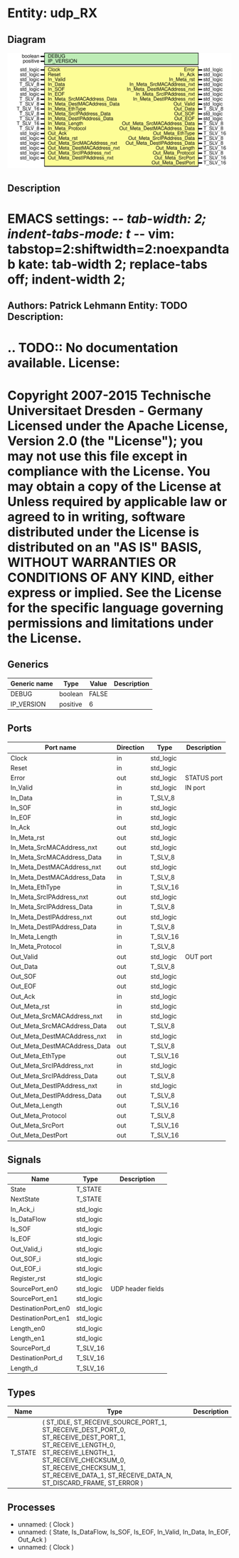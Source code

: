 # Entity: udp_RX

## Diagram

![Diagram](udp_RX.svg "Diagram")
## Description

EMACS settings: -*-  tab-width: 2; indent-tabs-mode: t -*-
vim: tabstop=2:shiftwidth=2:noexpandtab
kate: tab-width 2; replace-tabs off; indent-width 2;
=============================================================================
Authors:				 	Patrick Lehmann
Entity:				 	TODO
Description:
-------------------------------------
.. TODO:: No documentation available.
License:
=============================================================================
Copyright 2007-2015 Technische Universitaet Dresden - Germany
Licensed under the Apache License, Version 2.0 (the "License");
you may not use this file except in compliance with the License.
You may obtain a copy of the License at
Unless required by applicable law or agreed to in writing, software
distributed under the License is distributed on an "AS IS" BASIS,
WITHOUT WARRANTIES OR CONDITIONS OF ANY KIND, either express or implied.
See the License for the specific language governing permissions and
limitations under the License.
=============================================================================
## Generics

| Generic name | Type     | Value | Description |
| ------------ | -------- | ----- | ----------- |
| DEBUG        | boolean  | FALSE |             |
| IP_VERSION   | positive | 6     |             |
## Ports

| Port name                    | Direction | Type      | Description |
| ---------------------------- | --------- | --------- | ----------- |
| Clock                        | in        | std_logic |             |
| Reset                        | in        | std_logic |             |
| Error                        | out       | std_logic | STATUS port |
| In_Valid                     | in        | std_logic | IN port     |
| In_Data                      | in        | T_SLV_8   |             |
| In_SOF                       | in        | std_logic |             |
| In_EOF                       | in        | std_logic |             |
| In_Ack                       | out       | std_logic |             |
| In_Meta_rst                  | out       | std_logic |             |
| In_Meta_SrcMACAddress_nxt    | out       | std_logic |             |
| In_Meta_SrcMACAddress_Data   | in        | T_SLV_8   |             |
| In_Meta_DestMACAddress_nxt   | out       | std_logic |             |
| In_Meta_DestMACAddress_Data  | in        | T_SLV_8   |             |
| In_Meta_EthType              | in        | T_SLV_16  |             |
| In_Meta_SrcIPAddress_nxt     | out       | std_logic |             |
| In_Meta_SrcIPAddress_Data    | in        | T_SLV_8   |             |
| In_Meta_DestIPAddress_nxt    | out       | std_logic |             |
| In_Meta_DestIPAddress_Data   | in        | T_SLV_8   |             |
| In_Meta_Length               | in        | T_SLV_16  |             |
| In_Meta_Protocol             | in        | T_SLV_8   |             |
| Out_Valid                    | out       | std_logic | OUT port    |
| Out_Data                     | out       | T_SLV_8   |             |
| Out_SOF                      | out       | std_logic |             |
| Out_EOF                      | out       | std_logic |             |
| Out_Ack                      | in        | std_logic |             |
| Out_Meta_rst                 | in        | std_logic |             |
| Out_Meta_SrcMACAddress_nxt   | in        | std_logic |             |
| Out_Meta_SrcMACAddress_Data  | out       | T_SLV_8   |             |
| Out_Meta_DestMACAddress_nxt  | in        | std_logic |             |
| Out_Meta_DestMACAddress_Data | out       | T_SLV_8   |             |
| Out_Meta_EthType             | out       | T_SLV_16  |             |
| Out_Meta_SrcIPAddress_nxt    | in        | std_logic |             |
| Out_Meta_SrcIPAddress_Data   | out       | T_SLV_8   |             |
| Out_Meta_DestIPAddress_nxt   | in        | std_logic |             |
| Out_Meta_DestIPAddress_Data  | out       | T_SLV_8   |             |
| Out_Meta_Length              | out       | T_SLV_16  |             |
| Out_Meta_Protocol            | out       | T_SLV_8   |             |
| Out_Meta_SrcPort             | out       | T_SLV_16  |             |
| Out_Meta_DestPort            | out       | T_SLV_16  |             |
## Signals

| Name                | Type      | Description       |
| ------------------- | --------- | ----------------- |
| State               | T_STATE   |                   |
| NextState           | T_STATE   |                   |
| In_Ack_i            | std_logic |                   |
| Is_DataFlow         | std_logic |                   |
| Is_SOF              | std_logic |                   |
| Is_EOF              | std_logic |                   |
| Out_Valid_i         | std_logic |                   |
| Out_SOF_i           | std_logic |                   |
| Out_EOF_i           | std_logic |                   |
| Register_rst        | std_logic |                   |
| SourcePort_en0      | std_logic | UDP header fields |
| SourcePort_en1      | std_logic |                   |
| DestinationPort_en0 | std_logic |                   |
| DestinationPort_en1 | std_logic |                   |
| Length_en0          | std_logic |                   |
| Length_en1          | std_logic |                   |
| SourcePort_d        | T_SLV_16  |                   |
| DestinationPort_d   | T_SLV_16  |                   |
| Length_d            | T_SLV_16  |                   |
## Types

| Name    | Type                                                                                                                                                                                                                                                    | Description |
| ------- | ------------------------------------------------------------------------------------------------------------------------------------------------------------------------------------------------------------------------------------------------------- | ----------- |
| T_STATE | ( ST_IDLE, ST_RECEIVE_SOURCE_PORT_1, ST_RECEIVE_DEST_PORT_0,		ST_RECEIVE_DEST_PORT_1, ST_RECEIVE_LENGTH_0,			ST_RECEIVE_LENGTH_1, ST_RECEIVE_CHECKSUM_0,		ST_RECEIVE_CHECKSUM_1, ST_RECEIVE_DATA_1,				ST_RECEIVE_DATA_N, ST_DISCARD_FRAME, ST_ERROR )  |             |
## Processes
- unnamed: ( Clock )
- unnamed: ( State, Is_DataFlow, Is_SOF, Is_EOF, In_Valid, In_Data, In_EOF, Out_Ack )
- unnamed: ( Clock )
